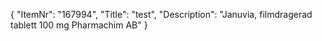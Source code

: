 {
  "ItemNr": "167994",
  "Title": "test",
  "Description": "Januvia, filmdragerad tablett 100 mg Pharmachim AB"
}